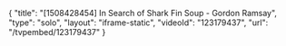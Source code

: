 {
    "title": "[1508428454] In Search of Shark Fin Soup - Gordon Ramsay",
    "type": "solo",
    "layout": "iframe-static",
    "videoId": "123179437",
    "url": "\/tvpembed\/123179437"
}